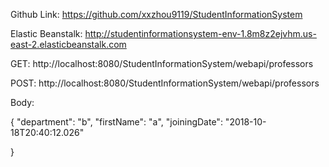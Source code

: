 Github Link: https://github.com/xxzhou9119/StudentInformationSystem

Elastic Beanstalk: http://studentinformationsystem-env-1.8m8z2ejvhm.us-east-2.elasticbeanstalk.com

GET:   http://localhost:8080/StudentInformationSystem/webapi/professors

POST: http://localhost:8080/StudentInformationSystem/webapi/professors

Body:

{
"department": "b",
"firstName": "a",
"joiningDate": "2018-10-18T20:40:12.026"

}

